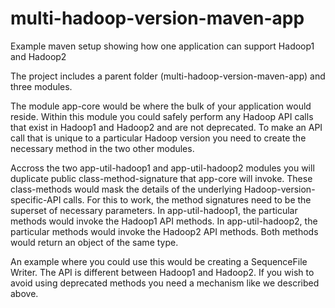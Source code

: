 # multi-hadoop-version-maven-app
Example maven setup showing how one application can support Hadoop1 and Hadoop2

The project includes a parent folder (multi-hadoop-version-maven-app) and three modules.

The module app-core would be where the bulk of your application would reside. Within this module you could safely perform any Hadoop API calls that exist in Hadoop1 and Hadoop2 and are not deprecated. To make an API call that is unique to a particular Hadoop version you need to create the necessary method in the two other modules. 

Accross the two app-util-hadoop1 and app-util-hadoop2 modules you will duplicate public class-method-signature that app-core will invoke. These class-methods would mask the details of the underlying Hadoop-version-specific-API calls. For this to work, the method signatures need to be the superset of necessary parameters. In app-util-hadoop1, the particular methods would invoke the Hadoop1 API methods. In app-util-hadoop2, the particular methods would invoke the Hadoop2 API methods. Both methods would return an object of the same type.

An example where you could use this would be creating a SequenceFile Writer. The API is different between Hadoop1 and Hadoop2. If you wish to avoid using deprecated methods you need a mechanism like we described above.
